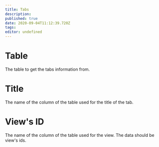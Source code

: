 ```yaml
---
title: Tabs
description: 
published: true
date: 2020-09-04T11:12:39.720Z
tags: 
editor: undefined
---
```


# Table
The table to get the tabs information from.

# Title
The name of the column of the table used for the title of the tab.

# View's ID
The name of the column of the table used for the view.
The data should be view's ids.